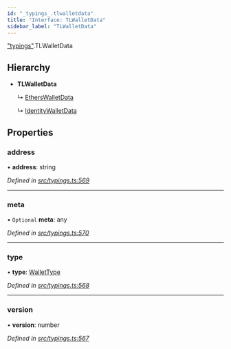 ```yaml
---
id: "_typings_.tlwalletdata"
title: "Interface: TLWalletData"
sidebar_label: "TLWalletData"
---
```


["typings"](../modules/_typings_.md).TLWalletData

## Hierarchy

* **TLWalletData**

  ↳ [EthersWalletData](_typings_.etherswalletdata.md)

  ↳ [IdentityWalletData](_typings_.identitywalletdata.md)

## Properties

### address

•  **address**: string

*Defined in [src/typings.ts:569](https://github.com/trustlines-protocol/clientlib/blob/a897659/src/typings.ts#L569)*

___

### meta

• `Optional` **meta**: any

*Defined in [src/typings.ts:570](https://github.com/trustlines-protocol/clientlib/blob/a897659/src/typings.ts#L570)*

___

### type

•  **type**: [WalletType](../modules/_typings_.md#wallettype)

*Defined in [src/typings.ts:568](https://github.com/trustlines-protocol/clientlib/blob/a897659/src/typings.ts#L568)*

___

### version

•  **version**: number

*Defined in [src/typings.ts:567](https://github.com/trustlines-protocol/clientlib/blob/a897659/src/typings.ts#L567)*
